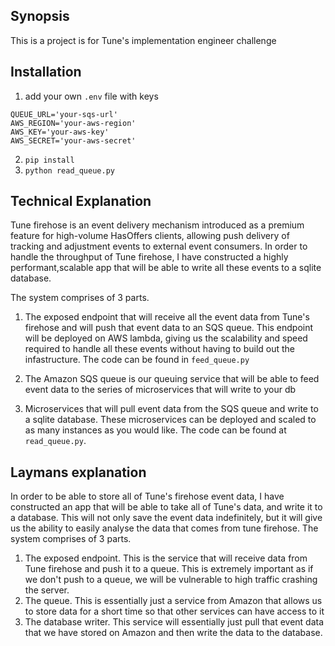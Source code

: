## Synopsis

This is a project is for Tune's implementation engineer challenge

## Installation

1. add your own `.env` file with keys
  ```
  QUEUE_URL='your-sqs-url'
  AWS_REGION='your-aws-region'
  AWS_KEY='your-aws-key'
  AWS_SECRET='your-aws-secret'
  ```
 2. `pip install`
 3. `python read_queue.py`

## Technical Explanation

Tune firehose is an event delivery mechanism introduced as a premium feature for high-volume HasOffers clients, allowing push delivery of tracking and adjustment events to external event consumers. In order to handle the throughput of Tune firehose, I have constructed a highly performant,scalable app that will be able to write all these events to a sqlite database.

The system comprises of 3 parts.

1. The exposed endpoint that will receive all the event data from Tune's firehose and will push that event data to an SQS queue. This endpoint will be deployed on AWS lambda, giving us the scalability and speed required to handle all these events without having to build out the infastructure. The code can be found in `feed_queue.py`

2. The Amazon SQS queue is our queuing service that will be able to feed event data to the series of microservices that will write to your db

3. Microservices that will pull event data from the SQS queue and write to a sqlite database. These microservices can be deployed and scaled to as many instances as you would like. The code can be found at `read_queue.py`.


## Laymans explanation

In order to be able to store all of Tune's firehose event data, I have constructed an app that will be able to take all of Tune's data, and write it to a database. This will not only save the event data indefinitely, but it will give us the ability to easily analyse the data that comes from tune firehose. The system comprises of 3 parts.

1. The exposed endpoint. This is the service that will receive data from Tune firehose and push it to a queue. This is extremely important as if we don't push to a queue, we will be vulnerable to high traffic crashing the server.
2. The queue. This is essentially just a service from Amazon that allows us to store data for a short time so that other services can have access to it
3. The database writer. This service will essentially just pull that event data that we have stored on Amazon and then write the data to the database.

